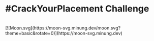 # #CrackYourPlacement Challenge
</br>
[![Moon.svg](https://moon-svg.minung.dev/moon.svg?theme=basic&rotate=0)](https://moon-svg.minung.dev)
